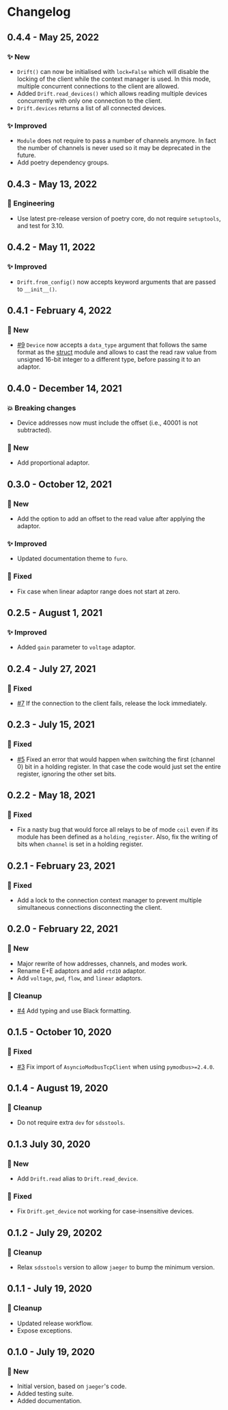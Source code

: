 # Changelog

## 0.4.4 - May 25, 2022

### ✨ New

* `Drift()` can now be initialised with `lock=False` which will disable the locking of the client while the context manager is used. In this mode, multiple concurrent connections to the client are allowed.
* Added `Drift.read_devices()` which allows reading multiple devices concurrently with only one connection to the client.
* `Drift.devices` returns a list of all connected devices.

### ✨ Improved

* `Module` does not require to pass a number of channels anymore. In fact the number of channels is never used so it may be deprecated in the future.
* Add poetry dependency groups.


## 0.4.3 - May 13, 2022

### 🎨 Engineering

* Use latest pre-release version of poetry core, do not require `setuptools`, and test for 3.10.


## 0.4.2 - May 11, 2022

### ✨ Improved

* `Drift.from_config()` now accepts keyword arguments that are passed to `__init__()`.


## 0.4.1 - February 4, 2022

### 🚀 New

* [#9](https://github.com/sdss/drift/issues/9) `Device` now accepts a `data_type` argument that follows the same format as the [struct](https://docs.python.org/3/library/struct.html#format-characters) module and allows to cast the read raw value from unsigned 16-bit integer to a different type, before passing it to an adaptor.


## 0.4.0 - December 14, 2021

### 💥 Breaking changes

* Device addresses now must include the offset (i.e., 40001 is not subtracted).

### 🚀 New

* Add proportional adaptor.


## 0.3.0 - October 12, 2021

### 🚀 New

* Add the option to add an offset to the read value after applying the adaptor.

### ✨ Improved

* Updated documentation theme to ``furo``.

### 🔧 Fixed

* Fix case when linear adaptor range does not start at zero.


## 0.2.5 - August 1, 2021

### ✨ Improved

* Added `gain` parameter to `voltage` adaptor.


## 0.2.4 - July 27, 2021

### 🔧 Fixed

* [#7](https://github.com/sdss/drift/issues/7) If the connection to the client fails, release the lock immediately.


## 0.2.3 - July 15, 2021

### 🔧 Fixed

* [#5](https://github.com/sdss/drift/issues/5) Fixed an error that would happen when switching the first (channel 0) bit in a holding register. In that case the code would just set the entire register, ignoring the other set bits.


## 0.2.2 - May 18, 2021

### 🔧 Fixed

* Fix a nasty bug that would force all relays to be of mode `coil` even if its module has been defined as a `holding_register`. Also, fix the writing of bits when `channel` is set in a holding register.


## 0.2.1 - February 23, 2021

### 🔧 Fixed

* Add a lock to the connection context manager to prevent multiple simultaneous connections disconnecting the client.


## 0.2.0 - February 22, 2021

### 🚀 New

* Major rewrite of how addresses, channels, and modes work.
* Rename E+E adaptors and add `rtd10` adaptor.
* Add `voltage`, `pwd`, `flow`, and `linear` adaptors.

### 🔧 Cleanup

* [#4](https://github.com/sdss/drift/issues/4) Add typing and use Black formatting.


## 0.1.5 - October 10, 2020

### 🔧 Fixed

* [#3](https://github.com/sdss/drift/issues/3) Fix import of `AsyncioModbusTcpClient` when using `pymodbus>=2.4.0`.


## 0.1.4 - August 19, 2020

### 🔧 Cleanup

* Do not require extra `dev` for `sdsstools`.


## 0.1.3 July 30, 2020

### 🚀 New

* Add `Drift.read` alias to `Drift.read_device`.

### 🔧 Fixed

* Fix `Drift.get_device` not working for case-insensitive devices.


## 0.1.2 - July 29, 20202

### 🔧 Cleanup

* Relax `sdsstools` version to allow `jaeger` to bump the minimum version.


## 0.1.1 - July 19, 2020

### 🔧 Cleanup

* Updated release workflow.
* Expose exceptions.


## 0.1.0 - July 19, 2020

### 🚀 New

* Initial version, based on `jaeger`'s code.
* Added testing suite.
* Added documentation.
